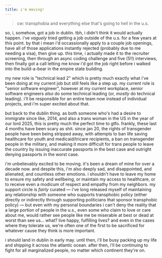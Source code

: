 ```yaml
---
title: i'm moving!
---
```


> cw: transphobia and everything else that's going to hell in the u.s.

so, i, somehow, got a job in dublin. tbh, i didn't think it would actually happen. i've _vaguely_ tried
getting a job outside of the u.s. for a few years at this point. by that i mean i'd occassionally apply
to a couple job openings, have all of those applications instantly rejected (probably due to me needing
a visa), then give up. this time, i actually made it to the recruiter screening, then through an async
coding challenge and five (5!!) interviews, then finally got a call letting me know i'd got the job
right before i walked into the build-a-bear in the empire state building.

my new role is "technical lead 2" which is pretty much exactly what i've been doing at my current job
but still feels like a step up. my current role is "senior software engineer", however at my current
workplace, senior software engineers _also_ do some technical leading (or, _mostly_ do technical
leading). i'll be responsible for an entire team now instead of individual projects, and i'm
super excited about that.

but back to the dublin thing. as both someone who's had a desire to immigrate since like, 2014, and
also a trans woman in the US in the year of our lord 2025, this is pretty much the perfect time to
gtfo. frankly, these last 4 months have been scary as shit. since jan 20, the rights of transgender
people have been being stripped away, with attempts to ban life saving healthcare for youth and
medicaid/tricare recipients, a ban on transgender people in the military, and making it more
difficult for trans people to leave the country by issuing inaccurate passports in the best case
and outright denying passports in the worst case.

i'm unbelievably excited to be moving. it's been a dream of mine for over a decade now. and despite
this, i'm also deeply sad, and disappointed, and alienated, and countless other emotions. i
shouldn't have to leave my home to ensure my safety and wellbeing, or maintain my access to healthcare, or to
receive even a modicum of respect and empathy from my neighbors. my support
circle is _fairly_ curated — i've long released myself of maintaining any relationship with someone
who supports transphobic policy (either directly or indirectly through supporting politicians that
sponsor transphobic policy) — but even with my personal boundaries i can't deny the reality that a
large portion of people in the u.s., even some who claim to love or care about me, would rather see people like me be miserable at best or dead at
worst than see us... what? live happy, fulfilling lives? and even in the cases where they tolerate
us, we're often one of the first to be sacrificed for whatever cause they think is more important.

i should land in dublin in early may. until then, i'll be busy packing up my
life and shipping it across the atlantic ocean. after then, i'll be continuing to fight for all
marginalized people, no matter which continent they're on.
